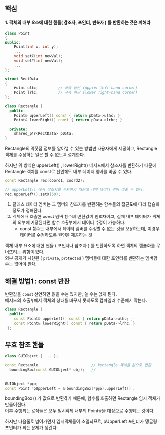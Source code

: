 ## 핵심
#### 1. 객체의 내부 요소에 대한 핸들( 참조자, 포인터, 반복자 ) 를 반환하는 것은 피해라

``` cpp
class Point
{
public:
    Point(int x, int y);
    ...
    void setX(int newVal);
    void setY(int newVal);
    ...
};

struct RectData
{
    Point ulhc;			// 좌측 상단 (uppter left-hand corner)
    Point lrhc;			// 우측 하단 (lower right-hand corner)
};

class Rectangle {
  public:
    Point& upperLeft() const { return pData->ulhc; }
    Point& lowerRight() const { return pData->lrhc; }
    
  private:
    shared_ptr<RectData> pData;
}
```
Rectangle의 꼭짓점 점보를 알아낼 수 있는 방법만 사용자에게 제공하고, Rectangle 객체를 수정하는 일은 할 수 없도록 설계한다.

하지만 위 방식은 upperLeft() , lowerRight() 메서드에서 참조자를 반환하기 때문에 Rectangle 객체를 const로 선언해도
내부 데이터 멤버를 바꿀 수 있다.

``` cpp
const Rectangle rec(coord1, coord2);

// upperLeft() 에서 참조자를 반환하기 때문에 내부 데이터 멤버 바꿀 수 있다.
rec.upperLeft().setX(50);
```
1. 클래스 데이터 멤버는 그 멤버의 참조자를 반환하는 함수들의 접근도에 따라 캡슐화 정도가 정해진다.
2. 객체에서 호출한 const 멤버 함수의 반환값이 참조자이고, 실제 내부 데이터가 객체의 외부에 저장된다면 함수 호출부에서 데이터 수정이 가능하다.
    * const 함수는 내부에서 데이터 멤버를 수정할 수 없는 것을 보장하는데, 이경우 데이터를 수정하도록 원인을 제공하는 것
  

객체 내부 요소에 대한 핸들 ( 포인터나 참조자 ) 를 반환하도록 하면 객체의 캡슐화를 무너뜨리는 위험이 있다. <br>
외부 공개가 차단된 ( `private`, `protected` ) 멤버들에 대한 포인터를 반환하는 멤버함수는 없어야 한다.

## 해결 방법1 : const 반환
반환값을 `const` 선언하면 읽을 수는 있지만, 쓸 수는 없게 된다. <br>
메서드의 호출부에서 객체의 상태를 바꾸지 못하도록 컴파일러 수준에서 막는다.
``` cpp
class Rectangle {
  public:
    const Point& upperLeft() const { return pData->ulhc; }
    const Point& lowerRight() const { return pData->lrhc; }
 };
```

## 무효 참조 핸들 
``` cpp
class GUIObject { ... };

const Rectangle                        // Rectangle 객체를 값으로 반환
  boundingBox(const GUIObject* obj);   // 
	
	
GUIObject *pgo;
const Point *pUpperLeft = &(boundingBox(*pgo).upperLeft());
```
boundingBox () 가 값으로 반환하기 때문에, 함수를 호출하면 Rectangle 임시 객체가 만들어진다. <br>
이후 수행되는 로직들은 모두 임시객체 내부의 Point들을 대상으로 수행되는 것이다.

하지만 다음줄로 넘어가면서 임시객체들이 소멸되므로, pUpperLeft 포인터가 댕글링 포인터가 되는 문제가 생긴다.
